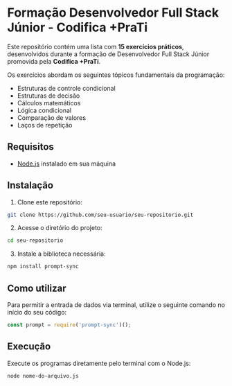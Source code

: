 # Formação Desenvolvedor Full Stack Júnior - Codifica +PraTi

Este repositório contém uma lista com **15 exercícios práticos**, desenvolvidos durante a formação de Desenvolvedor Full Stack Júnior promovida pela **Codifica +PraTi**.

Os exercícios abordam os seguintes tópicos fundamentais da programação:

* Estruturas de controle condicional
* Estruturas de decisão
* Cálculos matemáticos
* Lógica condicional
* Comparação de valores
* Laços de repetição

## Requisitos

* [Node.js](https://nodejs.org/) instalado em sua máquina

## Instalação

1. Clone este repositório:

```bash
git clone https://github.com/seu-usuario/seu-repositorio.git
```

2. Acesse o diretório do projeto:

```bash
cd seu-repositorio
```

3. Instale a biblioteca necessária:

```bash
npm install prompt-sync
```

## Como utilizar

Para permitir a entrada de dados via terminal, utilize o seguinte comando no início do seu código:

```javascript
const prompt = require('prompt-sync')();
```

## Execução

Execute os programas diretamente pelo terminal com o Node.js:

```bash
node nome-do-arquivo.js
```